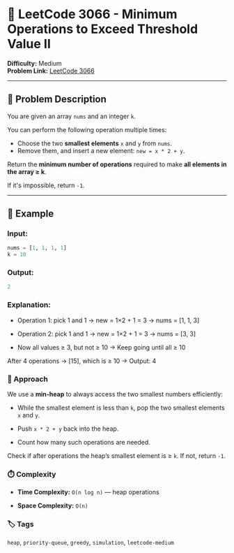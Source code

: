 # 🔺 LeetCode 3066 - Minimum Operations to Exceed Threshold Value II

**Difficulty:** Medium  
**Problem Link:** [LeetCode 3066](https://leetcode.com/problems/minimum-operations-to-exceed-threshold-value-ii)

---

## 📘 Problem Description

You are given an array `nums` and an integer `k`.

You can perform the following operation multiple times:
- Choose the two **smallest elements** `x` and `y` from `nums`.
- Remove them, and insert a new element: `new = x * 2 + y`.

Return the **minimum number of operations** required to make **all elements in the array ≥ k**.

If it's impossible, return `-1`.

---

## 🧪 Example

### Input:
```python
nums = [1, 1, 1, 1]
k = 10
```

### Output:
```python
2
```

### Explanation:

- Operation 1: pick 1 and 1 → new = 1×2 + 1 = 3 → nums = [1, 1, 3]

- Operation 2: pick 1 and 1 → new = 1×2 + 1 = 3 → nums = [3, 3]

- Now all values ≥ 3, but not ≥ 10 → Keep going until all ≥ 10

After 4 operations → [15], which is ≥ 10 → Output: 4

### 🚀 Approach

We use a **min-heap** to always access the two smallest numbers efficiently:

- While the smallest element is less than `k`, pop the two smallest elements `x` and `y`.

- Push `x * 2 + y` back into the heap.

- Count how many such operations are needed.

Check if after operations the heap’s smallest element is ≥ `k`. If not, return `-1`.

### ⏱️ Complexity

- **Time Complexity:** `O(n log n)` — heap operations

- **Space Complexity:** `O(n)`

### 🏷️ Tags
`heap`, `priority-queue`, `greedy`, `simulation`, `leetcode-medium`